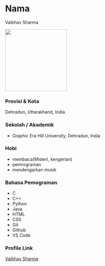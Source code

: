# Nama
Vaibhav Sharma

<img src="https://avatars.githubusercontent.com/u/76773190?s=400&u=89f31384ff516ec6efd7edd687f5eb6f4cbb0447&v=4" width="200" height="200" align="center"/>

### Provisi & Kota

Dehradun, Uttarakhand, India

### Sekolah / Akademik

- Graphic Era Hill University, Dehradun, India

### Hobi

- membaca(Misteri, kengerian)
- pemrograman
- mendengarkan musik


### Bahasa Pemograman 

- C
- C++
- Python
- Java
- HTML
- CSS
- Git
- Github
- VS Code

### Profile Link

[Vaibhav Sharma](https://github.com/AlphaVS-76)
